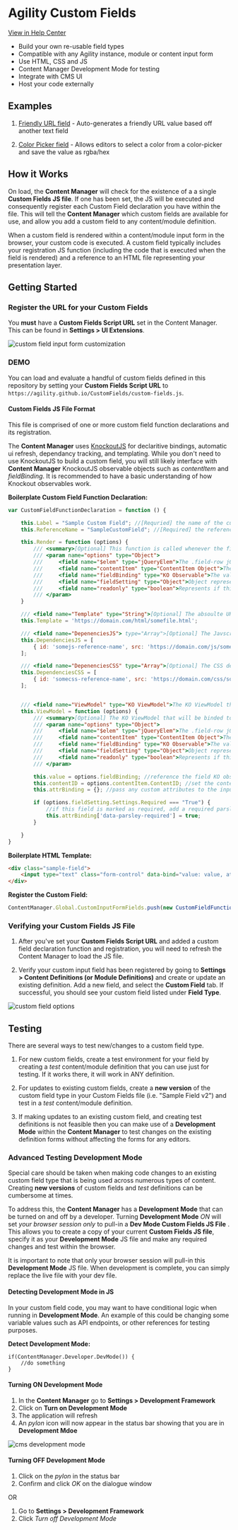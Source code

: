 # Agility Custom Fields

[View in Help Center](https://help.agilitycms.com/hc/en-us/articles/360013157631)

- Build your own re-usable field types
- Compatible with any Agility instance, module or content input form
- Use HTML, CSS and JS
- Content Manager Development Mode for testing
- Integrate with CMS UI
- Host your code externally

## Examples
1. [Friendly URL field](friendly-url) - Auto-generates a friendly URL value based off another text field

2. [Color Picker field](colorpicker) - Allows editors to select a color from a color-picker and save the value as rgba/hex 

## How it Works
On load, the **Content Manager** will check for the existence of a a single **Custom Fields JS file**. If one has been set, the JS will be executed and consequently register each Custom Field declaration you have within the file. This will tell the **Content Manager** which custom fields are available for use, and allow you add a custom field to any content/module definition.

When a custom field is rendered within a content/module input form in the browser, your custom code is executed. A custom field typically includes your registration JS function (including the code that is executed when the field is rendered) and a reference to an HTML file representing your presentation layer.

## Getting Started

### Register the URL for your Custom Fields
You **must** have a **Custom Fields Script URL** set in the Content Manager. This can be found in **Settings > UI Extensions**.

![custom field input form customization](screenshots/custom-field-input-form-customization.png?raw=true "Input Form Customization File")

### DEMO
You can load and evaluate a handful of custom fields defined in this repository by setting your **Custom Fields Script URL** to `https://agility.github.io/CustomFields/custom-fields.js`.

#### Custom Fields JS File Format
This file is comprised of one or more custom field function declarations and its registration. 

The **Content Manager** uses [KnockoutJS](http://knockoutjs.com/) for declaritive bindings, automatic ui refresh, dependancy tracking, and templating. While you don't need to use KnockoutJS to build a custom field, you will still likely interface with **Content Manager** KnockoutJS observable objects such as *contentItem* and *fieldBinding*. It is recommended to have a basic understanding of how Knockout observables work.

**Boilerplate Custom Field Function Declaration:**
```javascript
var CustomFieldFunctionDeclaration = function () {

    this.Label = "Sample Custom Field"; //[Requried] the name of the custom field as will appear in content/module def form builder
    this.ReferenceName = "SampleCustomField"; //[Required] the reference name of the custom field for internal purposes

    this.Render = function (options) {
        /// <summary>[Optional] This function is called whenever the field is rendered in an input form - this includes after the item has been saved and the field is re-rendered.</summary>
        /// <param name="options" type="Object">
        ///     <field name="$elem" type="jQueryElem">The .field-row jQuery Dom Element.</field>
        ///     <field name="contentItem" type="ContentItem Object">The entire Content Item object including Values and their KO Observable properties of all other fields on the form.</field>
        ///     <field name="fieldBinding" type="KO Observable">The value binding of thie Custom Field Type. Get and set this field's value by using this property - i.e. fieldBinding('new val')</field>
        ///     <field name="fieldSetting" type="Object">Object representing the field's settings such as 'Required', 'Hidden', 'Label', and 'Description'</field>
        ///     <field name="readonly" type="boolean">Represents if this field should be readonly or not.</field>
        /// </param>
    }

    /// <field name="Template" type="String">[Optional] The absoulte URL to an HTML template that represents your custom field, or the referencename to an Inline Code file. Your ViewModel will be automatically bound to this template.</field>
    this.Template = 'https://domain.com/html/somefile.html';

    /// <field name="DepenenciesJS"> type="Array">[Optional] The Javscript dependencies that must be loaded before your ViewModel is bound. They will be loaded in the order you specify.</field>
    this.DependenciesJS = [
        { id: 'somejs-reference-name', src: 'https://domain.com/js/somefile.js' } //src is an absolute URL to a JS file, or the referencename to an Inline Code file.
    ];

    /// <field name="DepenenciesCSS" type="Array">[Optional] The CSS dependencies that must be loaded before your ViewModel is bound. They will be loaded in the order you specify.</field>
    this.DependenciesCSS = [
        { id: 'somecss-reference-name', src: 'https://domain.com/css/somefile.css' } //src is an absolute URL to a CSS file, or the referencename to an Inline Code file.
    ];


    /// <field name="ViewModel" type="KO ViewModel">The KO ViewModel that will be binded to your HTML template</field>
    this.ViewModel = function (options) {
        /// <summary>[Optional] The KO ViewModel that will be binded to your HTML template.</summary>
        /// <param name="options" type="Object">
        ///     <field name="$elem" type="jQueryElem">The .field-row jQuery Dom Element.</field>
        ///     <field name="contentItem" type="ContentItem Object">The entire Content Item object including Values and their KO Observable properties of all other fields on the form.</field>
        ///     <field name="fieldBinding" type="KO Observable">The value binding of thie Custom Field Type. Get and set this field's value by using this property.</field>
        ///     <field name="fieldSetting" type="Object">Object representing the field's settings such as 'Hidden', 'Label', and 'Description'</field>
        ///     <field name="readonly" type="boolean">Represents if this field should be readonly or not.</field>
        /// </param>

        this.value = options.fieldBinding; //reference the field KO observable value
        this.contentID = options.contentItem.ContentID; //set the contentID of the current loaded item (NewItem = -1)
        this.attrBinding = {}; //pass any custom attributes to the input field

        if (options.fieldSetting.Settings.Required === "True") {
            //if this field is marked as required, add a required parsley attribute
            this.attrBinding['data-parsley-required'] = true;
        }

    }
}
```

**Boilerplate HTML Template:**
```html
<div class="sample-field">
    <input type="text" class="form-control" data-bind="value: value, attr: attrBinding" />
</div>
```

**Register the Custom Field:**
```javascript
ContentManager.Global.CustomInputFormFields.push(new CustomFieldFunctionDeclaration());
```


### Verifying your Custom Fields JS File
1. After you've set your **Custom Fields Script URL** and added a custom field declaration function and registration, you will need to refresh the Content Manager to load the JS file. 

2. Verify your custom input field has been registered by going to **Settings > Content Definitions (or Module Definitions)** and create or update an existing definition. Add a new field, and select the **Custom Field** tab. If successful, you should see your custom field listed under **Field Type**.

![custom field options](screenshots/custom-field-options.png?raw=true "Custom Field Options")

## Testing
There are several ways to test new/changes to a custom field type.

1. For new custom fields, create a test environment for your field by creating a *test* content/module definition that you can use just for testing. If it works there, it will work in ANY definition.

2. For updates to existing custom fields, create a **new version** of the custom field type in your Custom Fields file (i.e. "Sample Field v2") and test in a *test* content/module definition.

3. If making updates to an existing custom field, and creating test definitions is not feasible then you can make use of a **Development Mode** within the **Content Manager** to test changes on the existing definition forms without affecting the forms for any editors.

### Advanced Testing Development Mode
Special care should be taken when making code changes to an existing custom field type that is being used across numerous types of content. Creating **new versions** of custom fields and *test* definitions can be cumbersome at times. 

To address this, the **Content Manager** has a **Development Mode** that can be turned on and off by a developer. Turning **Development Mode** *ON* will set *your browser session only* to pull-in a **Dev Mode Custom Fields JS File** . This allows you to create a copy of your current **Custom Fields JS file**, specify it as your **Development Mode** JS file and make any required changes and test within the browser. 

It is important to note that only your browser session will pull-in this **Development Mode** JS file. When development is complete, you can simply replace the live file with your dev file.

#### Detecting Development Mode in JS
In your custom field code, you may want to have conditional logic when running in **Development Mode**. An example of this could be changing some variable values such as API endpoints, or other references for testing purposes.

**Detect Development Mode:**
```javacript
if(ContentManager.Developer.DevMode()) {
    //do something 
}
```

#### Turning ON Development Mode
1. In the **Content Manager** go to **Settings > Development Framework**
2. Click on **Turn on Development Mode**
3. The application will refresh
4. An *pylon* icon will now appear in the status bar showing that you are in **Development Mdoe**

![cms development mode](screenshots/cms-development-mode.png?raw=true "Development Mode")

#### Turning OFF Development Mode
1. Click on the *pylon* in the status bar
2. Confirm and click *OK* on the dialogue window

OR

1. Go to **Settings > Development Framework**
2. Click *Turn off Development Mode*



